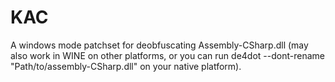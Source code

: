 # KAC
A windows mode patchset for deobfuscating Assembly-CSharp.dll (may also work in WINE on other platforms, or you can run de4dot --dont-rename "Path/to/assembly-CSharp.dll" on your native platform).
